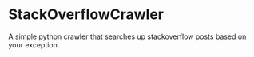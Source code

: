 # StackOverflowCrawler
A simple python crawler that searches up stackoverflow posts based on your exception.
